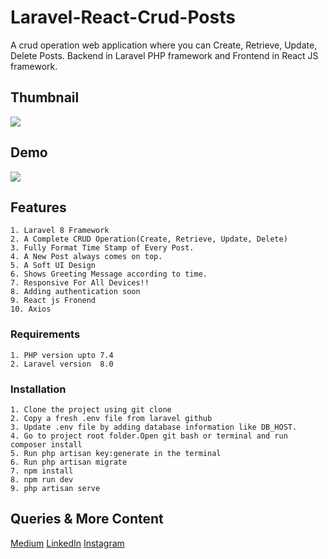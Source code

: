 # Laravel-React-Crud-Posts
A crud operation web application where you can Create, Retrieve, Update, Delete Posts. Backend in Laravel PHP framework and Frontend in React JS framework.

## Thumbnail
   <img src="https://miro.medium.com/max/700/1*CiWgRx5O9ygMWnSJx8FNng.png" />
   
## Demo
   <img src="https://miro.medium.com/max/640/1*-ToT2b2BDsX70h8L4e12WA.gif" />

## Features

    1. Laravel 8 Framework
    2. A Complete CRUD Operation(Create, Retrieve, Update, Delete)
    3. Fully Format Time Stamp of Every Post.
    4. A New Post always comes on top.
    5. A Soft UI Design
    6. Shows Greeting Message according to time.
    7. Responsive For All Devices!!
    8. Adding authentication soon
    9. React js Fronend
    10. Axios

### Requirements

    1. PHP version upto 7.4   
    2. Laravel version  8.0   

### Installation

    1. Clone the project using git clone   
    2. Copy a fresh .env file from laravel github    
    3. Update .env file by adding database information like DB_HOST.  
    4. Go to project root folder.Open git bash or terminal and run  composer install       
    5. Run php artisan key:generate in the terminal    
    6. Run php artisan migrate  
    7. npm install
    8. npm run dev
    9. php artisan serve

## Queries & More Content
[Medium](https://medium.com/@vikalpkaushik99)
[LinkedIn](https://www.linkedin.com/in/vikalp-kaushik-99966a1ab)
[Instagram](https://www.instagram.com/vikalp._.kaushik)
